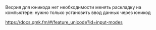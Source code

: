Весрия для юникода
нет необходимости менять раскладку на компьютере:
нужно только установить ввод данных через юникод

https://docs.qmk.fm/#/feature_unicode?id=input-modes
